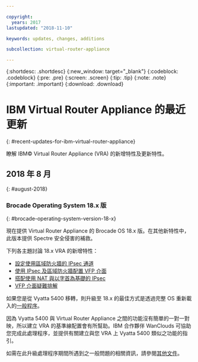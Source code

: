 ```yaml
---

copyright:
  years: 2017
lastupdated: "2018-11-10"

keywords: updates, changes, additions

subcollection: virtual-router-appliance

---
```


{:shortdesc: .shortdesc}
{:new_window: target="_blank"}
{:codeblock: .codeblock}
{:pre: .pre}
{:screen: .screen}
{:tip: .tip}
{:note: .note}
{:important: .important}
{:download: .download}


# IBM Virtual Router Appliance 的最近更新
{: #recent-updates-for-ibm-virtual-router-appliance}

瞭解 IBM© Virtual Router Appliance (VRA) 的新增特性及更新特性。

## 2018 年 8 月
{: #august-2018}

### Brocade Operating System 18.x 版
{: #brocade-operating-system-version-18-x}

現在提供 Virtual Router Appliance 的 Brocade OS 18.x 版。在其他新特性中，此版本提供 Spectre 安全侵害的補救。

下列各主題討論 18.x VRA 的新增特性：

* [設定使用區域防火牆的 IPsec 通道](/docs/infrastructure/virtual-router-appliance?topic=virtual-router-appliance-setting-up-an-ipsec-tunnel-that-works-with-zone-firewalls)
* [使用 IPsec 及區域防火牆配置 VFP 介面](/docs/infrastructure/virtual-router-appliance?topic=virtual-router-appliance-configuring-a-vfp-interface-with-ipsec-and-zone-firewalls)
* [搭配使用 NAT 與以字首為基礎的 IPsec](/docs/infrastructure/virtual-router-appliance?topic=virtual-router-appliance-using-nat-with-prefix-based-ipsec)
* [VFP 介面疑難排解](/docs/infrastructure/virtual-router-appliance?topic=virtual-router-appliance-troubleshooting-your-vfp-interface)

如果您是從 Vyatta 5400 移轉，則升級至 18.x 的最佳方式是透過完整 OS 重新載入的[一般程序](/docs/infrastructure/virtual-router-appliance?topic=virtual-router-appliance-upgrading-the-os)。

因為 Vyatta 5400 與 Virtual Router Appliance 之間的功能沒有簡單的一對一對映，所以建立 VRA 的基準線配置會有所幫助。IBM 合作夥伴 WanClouds 可協助您完成此處理程序，並提供有關建立與您 VRA 上 Vyatta 5400 類似之功能的指引。

如需在此升級處理程序期間所遇到之一般問題的相關資訊，請參閱[其他文件](/docs/infrastructure/virtual-router-appliance?topic=virtual-router-appliance-vyatta-5400-common-migration-issues)。
